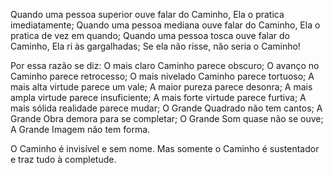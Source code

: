 Quando uma pessoa superior ouve falar do Caminho,
Ela o pratica imediatamente;
Quando uma pessoa mediana ouve falar do Caminho,
Ela o pratica de vez em quando;
Quando uma pessoa tosca ouve falar do Caminho,
Ela ri às gargalhadas;
Se ela não risse, não seria o Caminho!

Por essa razão se diz:
O mais claro Caminho parece obscuro;
O avanço no Caminho parece retrocesso;
O mais nivelado Caminho parece tortuoso;
A mais alta virtude parece um vale;
A maior pureza parece desonra;
A mais ampla virtude parece insuficiente;
A mais forte virtude parece furtiva;
A mais sólida realidade parece mudar;
O Grande Quadrado não tem cantos;
A Grande Obra demora para se completar;
O Grande Som quase não se ouve;
A Grande Imagem não tem forma.

O Caminho é invisível e sem nome.
Mas somente o Caminho é sustentador e traz tudo à completude.